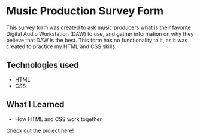 # Music Production Survey Form
This survey form was created to ask music producers what is their favorite Digital Audio Workstation (DAW) to use, and gather information on why they believe that DAW is the best. This form has no functionality to it, as it was created to practice my HTML and CSS skills.

## Technologies used
* HTML
* CSS

## What I Learned 
* How HTML and CSS work together

Check out the project [here](https://mtessier809.github.io/Music-Production-Survey-Form/)!
